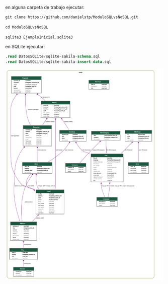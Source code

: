 en alguna carpeta de trabajo ejecutar:

```
git clone https://github.com/danielstp/ModuloSQLvsNoSQL.git

cd ModuloSQLvsNoSQL

sqlite3 EjemploInicial.sqlite3

```

en SQLite ejecutar:

```sql
.read DatosSQLite/sqlite-sakila-schema.sql
.read DatosSQLite/sqlite-sakila-insert-data.sql
```

![Modelo de Datos](../Imgs/Modelos-sakila.svg)